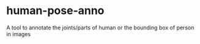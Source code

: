 # human-pose-anno
A tool to annotate the joints/parts of human or the bounding box of person in images

